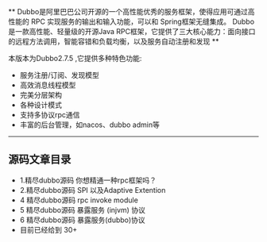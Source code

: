 
** Dubbo是阿里巴巴公司开源的一个高性能优秀的服务框架，使得应用可通过高性能的 RPC 实现服务的输出和输入功能，可以和 Spring框架无缝集成。
   Dubbo是一款高性能、轻量级的开源Java RPC框架，它提供了三大核心能力：面向接口的远程方法调用，智能容错和负载均衡，以及服务自动注册和发现 **

本版本为Dubbo2.7.5
,它提供多种特色功能:

* 服务注册/订阅、发现模型
* 高效消息线程模型
* 完美分层架构
* 各种设计模式
* 支持多协议rpc通信
* 丰富的后台管理，如nacos、dubbo admin等

----------

## 源码文章目录
 
* 1.精尽dubbo源码 你想精通一种rpc框架吗？
* 2.精尽dubbo源码 SPI 以及Adaptive Extention
* 4 精尽dubbo源码 rpc invoke module
* 5 精尽dubbo源码 暴露服务 (injvm) 协议
* 6 精尽dubbo源码 暴露服务(dubbo)协议
*  目前已经给到 30+

